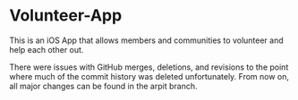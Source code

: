 # Volunteer-App
This is an iOS App that allows members and communities to volunteer and help each other out.

There were issues with GitHub merges, deletions, and revisions to the point where much of the commit history was deleted unfortunately.
From now on, all major changes can be found in the arpit branch.
